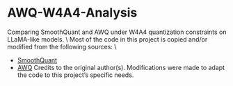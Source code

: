 # AWQ-W4A4-Analysis
Comparing SmoothQuant and AWQ under W4A4 quantization constraints on LLaMA-like models. \\
Most of the code in this project is copied and/or modified from the following sources: \\
- [SmoothQuant](https://github.com/mit-han-lab/smoothquant/tree/main)
- [AWQ](https://github.com/mit-han-lab/llm-awq)
Credits to the original author(s). Modifications were made to adapt the code to this project’s specific needs.

